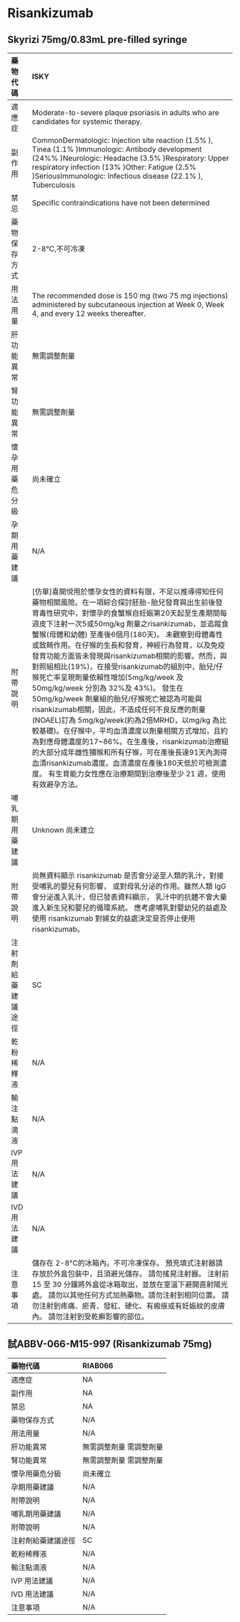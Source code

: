 # Risankizumab

## Skyrizi 75mg/0.83mL pre-filled syringe

| 藥物代碼           | ISKY                                                                                                                                                                                                                                                                                                                                                                                                                                                                                                                                                                                                                                                                                                                                                                                                                                                                                                                                                                    |
|:-------------------|:------------------------------------------------------------------------------------------------------------------------------------------------------------------------------------------------------------------------------------------------------------------------------------------------------------------------------------------------------------------------------------------------------------------------------------------------------------------------------------------------------------------------------------------------------------------------------------------------------------------------------------------------------------------------------------------------------------------------------------------------------------------------------------------------------------------------------------------------------------------------------------------------------------------------------------------------------------------------|
| 適應症             | Moderate-to-severe plaque psoriasis in adults who are candidates for systemic therapy.                                                                                                                                                                                                                                                                                                                                                                                                                                                                                                                                                                                                                                                                                                                                                                                                                                                                                  |
| 副作用             | CommonDermatologic: Injection site reaction (1.5% ), Tinea (1.1% )Immunologic: Antibody development (24%% )Neurologic: Headache (3.5% )Respiratory: Upper respiratory infection (13% )Other: Fatigue (2.5% )SeriousImmunologic: Infectious disease (22.1% ), Tuberculosis                                                                                                                                                                                                                                                                                                                                                                                                                                                                                                                                                                                                                                                                                               |
| 禁忌               | Specific contraindications have not been determined                                                                                                                                                                                                                                                                                                                                                                                                                                                                                                                                                                                                                                                                                                                                                                                                                                                                                                                     |
| 藥物保存方式       | 2-8°C,不可冷凍                                                                                                                                                                                                                                                                                                                                                                                                                                                                                                                                                                                                                                                                                                                                                                                                                                                                                                                                                          |
| 用法用量           | The recommended dose is 150 mg (two 75 mg injections) administered by subcutaneous injection at Week 0, Week 4, and every 12 weeks thereafter.                                                                                                                                                                                                                                                                                                                                                                                                                                                                                                                                                                                                                                                                                                                                                                                                                          |
| 肝功能異常         | 無需調整劑量                                                                                                                                                                                                                                                                                                                                                                                                                                                                                                                                                                                                                                                                                                                                                                                                                                                                                                                                                            |
| 腎功能異常         | 無需調整劑量                                                                                                                                                                                                                                                                                                                                                                                                                                                                                                                                                                                                                                                                                                                                                                                                                                                                                                                                                            |
| 懷孕用藥危分級     | 尚未確立                                                                                                                                                                                                                                                                                                                                                                                                                                                                                                                                                                                                                                                                                                                                                                                                                                                                                                                                                                |
| 孕期用藥建議       | N/A                                                                                                                                                                                                                                                                                                                                                                                                                                                                                                                                                                                                                                                                                                                                                                                                                                                                                                                                                                     |
| 附帶說明           | [仿單]喜開悅用於懷孕女性的資料有限，不足以推導得知任何藥物相關風險。在一項綜合探討胚胎-胎兒發育與出生前後發育毒性研究中，對懷孕的食蟹猴自妊娠第20天起至生產期間每週皮下注射一次5或50mg/kg 劑量之risankizumab，並追蹤食蟹猴(母體和幼體) 至產後6個月(180天)。 未觀察到母體毒性或致畸作用。在仔猴的生長和發育，神經行為發育，以及免疫發育功能方面皆未發現與risankizumab相關的影響。然而，與對照組相比(19%)，在接受risankizumab的組別中，胎兒/仔猴死亡率呈現劑量依賴性增加(5mg/kg/week 及50mg/kg/week 分別為 32%及 43%)。 發生在 50mg/kg/week 劑量組的胎兒/仔猴死亡被認為可能與risankizumab相關，因此，不造成任何不良反應的劑量(NOAEL)訂為 5mg/kg/week(約為2倍MRHD，以mg/kg 為比較基礎)。在仔猴中，平均血清濃度以劑量相關方式增加，且約為對應母體濃度的17~86%。在生產後，risankizumab治療組的大部分成年雌性獼猴和所有仔猴，可在產後長達91天內測得血清risankizumab濃度。血清濃度在產後180天低於可檢測濃度。 有生育能力女性應在治療期間到治療後至少 21 週，使用有效避孕方法。 |
| 哺乳期用藥建議     | Unknown 尚未建立                                                                                                                                                                                                                                                                                                                                                                                                                                                                                                                                                                                                                                                                                                                                                                                                                                                                                                                                                        |
| 附帶說明           | 尚無資料顯示 risankizumab 是否會分泌至人類的乳汁，對接受哺乳的嬰兒有何影響， 或對母乳分泌的作用。雖然人類 IgG 會分泌進入乳汁，但已發表資料顯示， 乳汁中的抗體不會大量進入新生兒和嬰兒的循環系統。 應考慮哺乳對嬰幼兒的益處及使用 risankizumab 對婦女的益處決定是否停止使用 risankizumab。                                                                                                                                                                                                                                                                                                                                                                                                                                                                                                                                                                                                                                                                               |
| 注射劑給藥建議途徑 | SC                                                                                                                                                                                                                                                                                                                                                                                                                                                                                                                                                                                                                                                                                                                                                                                                                                                                                                                                                                      |
| 乾粉稀釋液         | N/A                                                                                                                                                                                                                                                                                                                                                                                                                                                                                                                                                                                                                                                                                                                                                                                                                                                                                                                                                                     |
| 輸注點滴液         | N/A                                                                                                                                                                                                                                                                                                                                                                                                                                                                                                                                                                                                                                                                                                                                                                                                                                                                                                                                                                     |
| IVP 用法建議       | N/A                                                                                                                                                                                                                                                                                                                                                                                                                                                                                                                                                                                                                                                                                                                                                                                                                                                                                                                                                                     |
| IVD 用法建議       | N/A                                                                                                                                                                                                                                                                                                                                                                                                                                                                                                                                                                                                                                                                                                                                                                                                                                                                                                                                                                     |
| 注意事項           | 儲存在 2-8°C的冰箱內。不可冷凍保存。 預充填式注射器請存放於外盒包裝中，且須避光儲存。 請勿搖晃注射器。 注射前 15 至 30 分鐘將外盒從冰箱取出，並放在室溫下避開直射陽光處。 請勿以其他任何方式加熱藥物。請勿注射到相同位置。 請勿注射到疼痛、瘀青、發紅、硬化、有瘢痕或有妊娠紋的皮膚內。 請勿注射到受乾癬影響的部位。                                                                                                                                                                                                                                                                                                                                                                                                                                                                                                                                                                                                                                                    |

## 試ABBV-066-M15-997 (Risankizumab 75mg)

| 藥物代碼           | RIAB066                  |
|:-------------------|:-------------------------|
| 適應症             | NA                       |
| 副作用             | NA                       |
| 禁忌               | NA                       |
| 藥物保存方式       | N/A                      |
| 用法用量           | N/A                      |
| 肝功能異常         | 無需調整劑量  需調整劑量 |
| 腎功能異常         | 無需調整劑量  需調整劑量 |
| 懷孕用藥危分級     | 尚未確立                 |
| 孕期用藥建議       | N/A                      |
| 附帶說明           | N/A                      |
| 哺乳期用藥建議     | N/A                      |
| 附帶說明           | N/A                      |
| 注射劑給藥建議途徑 | SC                       |
| 乾粉稀釋液         | N/A                      |
| 輸注點滴液         | N/A                      |
| IVP 用法建議       | N/A                      |
| IVD 用法建議       | N/A                      |
| 注意事項           | N/A                      |

